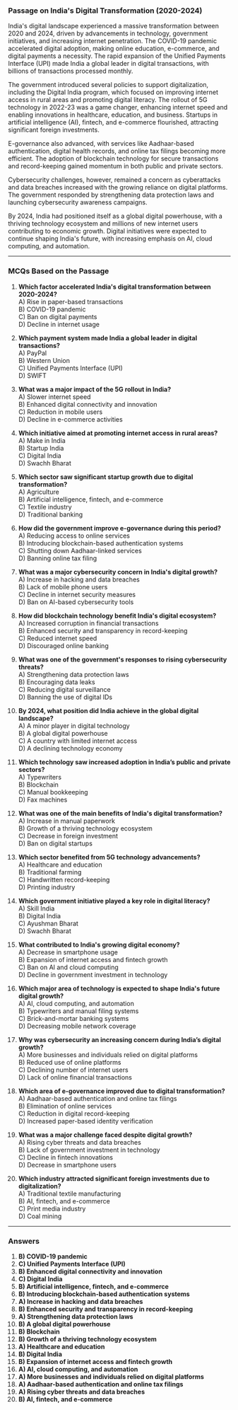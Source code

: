 ### **Passage on India's Digital Transformation (2020-2024)**  

India's digital landscape experienced a massive transformation between 2020 and 2024, driven by advancements in technology, government initiatives, and increasing internet penetration. The COVID-19 pandemic accelerated digital adoption, making online education, e-commerce, and digital payments a necessity. The rapid expansion of the Unified Payments Interface (UPI) made India a global leader in digital transactions, with billions of transactions processed monthly.  

The government introduced several policies to support digitalization, including the Digital India program, which focused on improving internet access in rural areas and promoting digital literacy. The rollout of 5G technology in 2022-23 was a game changer, enhancing internet speed and enabling innovations in healthcare, education, and business. Startups in artificial intelligence (AI), fintech, and e-commerce flourished, attracting significant foreign investments.  

E-governance also advanced, with services like Aadhaar-based authentication, digital health records, and online tax filings becoming more efficient. The adoption of blockchain technology for secure transactions and record-keeping gained momentum in both public and private sectors.  

Cybersecurity challenges, however, remained a concern as cyberattacks and data breaches increased with the growing reliance on digital platforms. The government responded by strengthening data protection laws and launching cybersecurity awareness campaigns.  

By 2024, India had positioned itself as a global digital powerhouse, with a thriving technology ecosystem and millions of new internet users contributing to economic growth. Digital initiatives were expected to continue shaping India's future, with increasing emphasis on AI, cloud computing, and automation.  

---

### **MCQs Based on the Passage**  

1. **Which factor accelerated India's digital transformation between 2020-2024?**  
   A) Rise in paper-based transactions  
   B) COVID-19 pandemic  
   C) Ban on digital payments  
   D) Decline in internet usage  

2. **Which payment system made India a global leader in digital transactions?**  
   A) PayPal  
   B) Western Union  
   C) Unified Payments Interface (UPI)  
   D) SWIFT  

3. **What was a major impact of the 5G rollout in India?**  
   A) Slower internet speed  
   B) Enhanced digital connectivity and innovation  
   C) Reduction in mobile users  
   D) Decline in e-commerce activities  

4. **Which initiative aimed at promoting internet access in rural areas?**  
   A) Make in India  
   B) Startup India  
   C) Digital India  
   D) Swachh Bharat  

5. **Which sector saw significant startup growth due to digital transformation?**  
   A) Agriculture  
   B) Artificial intelligence, fintech, and e-commerce  
   C) Textile industry  
   D) Traditional banking  

6. **How did the government improve e-governance during this period?**  
   A) Reducing access to online services  
   B) Introducing blockchain-based authentication systems  
   C) Shutting down Aadhaar-linked services  
   D) Banning online tax filing  

7. **What was a major cybersecurity concern in India's digital growth?**  
   A) Increase in hacking and data breaches  
   B) Lack of mobile phone users  
   C) Decline in internet security measures  
   D) Ban on AI-based cybersecurity tools  

8. **How did blockchain technology benefit India's digital ecosystem?**  
   A) Increased corruption in financial transactions  
   B) Enhanced security and transparency in record-keeping  
   C) Reduced internet speed  
   D) Discouraged online banking  

9. **What was one of the government's responses to rising cybersecurity threats?**  
   A) Strengthening data protection laws  
   B) Encouraging data leaks  
   C) Reducing digital surveillance  
   D) Banning the use of digital IDs  

10. **By 2024, what position did India achieve in the global digital landscape?**  
   A) A minor player in digital technology  
   B) A global digital powerhouse  
   C) A country with limited internet access  
   D) A declining technology economy  

11. **Which technology saw increased adoption in India’s public and private sectors?**  
   A) Typewriters  
   B) Blockchain  
   C) Manual bookkeeping  
   D) Fax machines  

12. **What was one of the main benefits of India's digital transformation?**  
   A) Increase in manual paperwork  
   B) Growth of a thriving technology ecosystem  
   C) Decrease in foreign investment  
   D) Ban on digital startups  

13. **Which sector benefited from 5G technology advancements?**  
   A) Healthcare and education  
   B) Traditional farming  
   C) Handwritten record-keeping  
   D) Printing industry  

14. **Which government initiative played a key role in digital literacy?**  
   A) Skill India  
   B) Digital India  
   C) Ayushman Bharat  
   D) Swachh Bharat  

15. **What contributed to India's growing digital economy?**  
   A) Decrease in smartphone usage  
   B) Expansion of internet access and fintech growth  
   C) Ban on AI and cloud computing  
   D) Decline in government investment in technology  

16. **Which major area of technology is expected to shape India's future digital growth?**  
   A) AI, cloud computing, and automation  
   B) Typewriters and manual filing systems  
   C) Brick-and-mortar banking systems  
   D) Decreasing mobile network coverage  

17. **Why was cybersecurity an increasing concern during India’s digital growth?**  
   A) More businesses and individuals relied on digital platforms  
   B) Reduced use of online platforms  
   C) Declining number of internet users  
   D) Lack of online financial transactions  

18. **Which area of e-governance improved due to digital transformation?**  
   A) Aadhaar-based authentication and online tax filings  
   B) Elimination of online services  
   C) Reduction in digital record-keeping  
   D) Increased paper-based identity verification  

19. **What was a major challenge faced despite digital growth?**  
   A) Rising cyber threats and data breaches  
   B) Lack of government investment in technology  
   C) Decline in fintech innovations  
   D) Decrease in smartphone users  

20. **Which industry attracted significant foreign investments due to digitalization?**  
   A) Traditional textile manufacturing  
   B) AI, fintech, and e-commerce  
   C) Print media industry  
   D) Coal mining


---

### **Answers**

1. **B) COVID-19 pandemic**  
2. **C) Unified Payments Interface (UPI)**  
3. **B) Enhanced digital connectivity and innovation**  
4. **C) Digital India**  
5. **B) Artificial intelligence, fintech, and e-commerce**  
6. **B) Introducing blockchain-based authentication systems**  
7. **A) Increase in hacking and data breaches**  
8. **B) Enhanced security and transparency in record-keeping**  
9. **A) Strengthening data protection laws**  
10. **B) A global digital powerhouse**  
11. **B) Blockchain**  
12. **B) Growth of a thriving technology ecosystem**  
13. **A) Healthcare and education**  
14. **B) Digital India**  
15. **B) Expansion of internet access and fintech growth**  
16. **A) AI, cloud computing, and automation**  
17. **A) More businesses and individuals relied on digital platforms**  
18. **A) Aadhaar-based authentication and online tax filings**  
19. **A) Rising cyber threats and data breaches**  
20. **B) AI, fintech, and e-commerce**  
